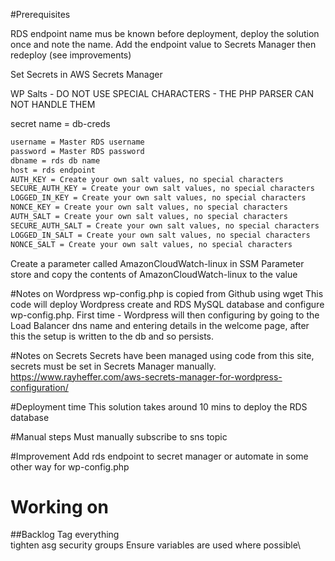 #Prerequisites

RDS endpoint name mus be known before deployment, deploy the solution once and note the name.
Add the endpoint value to Secrets Manager then redeploy (see improvements)

Set Secrets in AWS Secrets Manager

WP Salts - DO NOT USE SPECIAL CHARACTERS - THE PHP PARSER CAN NOT HANDLE THEM

secret name = db-creds
```sh
username = Master RDS username	
password = Master RDS password	
dbname = rds db name
host = rds endpoint
AUTH_KEY = Create your own salt values, no special characters
SECURE_AUTH_KEY	= Create your own salt values, no special characters 
LOGGED_IN_KEY = Create your own salt values, no special characters    
NONCE_KEY =	Create your own salt values, no special characters        
AUTH_SALT =	Create your own salt values, no special characters        
SECURE_AUTH_SALT = Create your own salt values, no special characters 
LOGGED_IN_SALT = Create your own salt values, no special characters   
NONCE_SALT = Create your own salt values, no special characters       	
```

Create a parameter called AmazonCloudWatch-linux in SSM Parameter store and copy the contents of AmazonCloudWatch-linux to the value   

#Notes on Wordpress
wp-config.php is copied from Github using wget
This code will deploy Wordpress create and RDS MySQL database and configure wp-config.php. 
First time - Wordpress will then configuring by going to the Load Balancer dns name and entering details in the welcome page, after this the setup is written to the db and so persists.

#Notes on Secrets
Secrets have been managed using code from this site, secrets must be set in Secrets Manager manually.
https://www.rayheffer.com/aws-secrets-manager-for-wordpress-configuration/

#Deployment time
This solution takes around 10 mins to deploy the RDS database

#Manual steps
Must manually subscribe to sns topic

#Improvement
Add rds endpoint to secret manager or automate in some other way for wp-config.php

# Working on

##Backlog
Tag everything\
tighten asg security groups
Ensure variables are used where possible\





